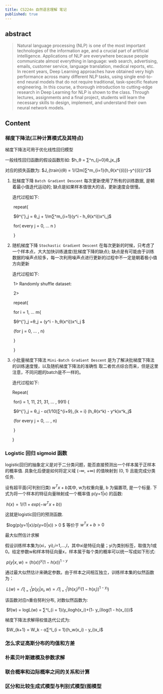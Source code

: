 ```yaml
---
title: CS224n 自然语言理解 笔记
published: true
---
```


## [](#header-2) abstract

> Natural language processing (NLP) is one of the most important technologies of the information age, and a crucial part of artificial intelligence. Applications of NLP are everywhere because people communicate almost everything in language: web search, advertising, emails, customer service, language translation, medical reports, etc. In recent years, Deep Learning approaches have obtained very high performance across many different NLP tasks, using single end-to-end neural models that do not require traditional, task-specific feature engineering. In this course, a thorough introduction to cutting-edge research in Deep Learning for NLP is shown to the class. Through lectures, assignments and a final project, students will learn the necessary skills to design, implement, and understand their own neural network models.

## [](#header-2) Content

### [](#header-3) 梯度下降法(三种计算模式及其特点)
梯度下降法可用于优化线性回归模型

一般线性回归函数的假设函数形如: $h_θ = ∑^n_{j=0}θ_jx_j$

对应的损失函数为: $J_{train}(θ) = 1/(2m)∑^m_{i=1}(h_θ(x^{(i)})-y^{(i)})^2$

1. 批梯度下降  `Batch Gradient Descent` 每次更新使用了所有的训练数据, 是朝着最小值迭代运动的; 缺点是如果样本值很大的话，更新速度会很慢。

   迭代过程如下:

   ​	repeat{

   ​		$θ^{'}_j = θ_j + 1/m∑^m_{i=1}(y^i - h_θ(x^i))x^i_j​$

   ​		for( every j = 0, … n )

   ​	}

2. 随机梯度下降 `Stochastic Gradient Descent` 在每次更新的时候，只考虑了一个样本点，大大加快训练速度(批梯度下降的缺点); 缺点是有可能由于训练数据的噪声点较多，每一次利用噪声点进行更新的过程中不一定是朝着极小值方向更新

   迭代过程如下:

   ​	1> Randomly shuffle dataset:

   ​	2> 

   ​	repeat{

   ​		for i = 1, … m{

   ​			$θ^{'}_j =θ_j + (y^i - h_θ(x^i))x^i_j $

   ​			(for j = 0, … , n)

   ​		}	

   ​	}

3. 小批量梯度下降法 `Mini-Batch Gradient Descent` 是为了解决批梯度下降法的训练速度慢，以及随机梯度下降法的准确性 取二者优点综合而来，但是这里注意，不同问题的batch是不一样的。

   迭代过程如下:

   Repeat{

   ​	for(i = 1, 11, 21, 31, … , 991) {

   ​	$θ^{'}_j = θ_j - α(1/10)∑^{i+9}_{k = i} (h_θ(x^k) - y^k)x^k_j$

   ​	(for every j = 0, … , n)

   ​	}

   }

   

### [](#header-3) Logistic 回归 sigmoid 函数

logistic回归的抽象定义是对于二分类问题，能否直接预测出一个样本属于正样本的概率值. 具象化后便是如何将定义域 (-∞, +∞) 的值映射到 (0, 1) 且能完成分类任务.

设有超平面(可判别归类) $w^Tx + b​$ 其中, w为权重向量, b 为偏置项, 是一个标量. 下式为将一个样本的特征向量映射成一个概率值 p(y=1|x) 的函数:

​	 $h(x) = 1/(1 + exp(-w^Tx + b))$

这就是logistic回归的预测函数.

​	$log(p(y=1|x)/p(y=0|x)) > 0 $ 等价于  $w^Tx + b > 0$ 



最大似然估计求解

假设训练样本集为(xi，yi),*i*=1,...,*l*，其中xi是特征向量；yi为类别标签，取值为1或0。给定参数w和样本特征向量x，样本属于每个类的概率可以统一写成如下形式:

​	$p(y|x, w) = (h(x))^y(1-h(x))^{1-y}​$

通过最大似然估计来确定参数。由于样本之间相互独立，训练样本集的似然函数为：

​	$L(w) =𝛱^l_{i = 1}p(y_i|x_i,w) = 𝛱^l_{i = 1}(h(x_i)^{y_i}(1-h(x_i))^{1-y_i}) ​$

该函数对应n重伯努利分布, 对数似然函数为:

​	$f(w) = logL(w) = ∑^l_{i = 1}(y_ilogh(x_i)+(1- y_i)log(1 - h(x_i)))$

梯度下降法求解得权值迭代公式为:

​	$W_{k+1} = W_k - α∑^l_{i = 1}(h_w(x_i) - y_i)x_i$

### [](#header-3) 怎么求证高斯分布的均值和方差

### [](#header-3) 朴素贝叶斯建模及参数求解

### [](#header-3) 联合概率和边际概率之间的关系和计算
### [](#header-3) 区分和比较生成式模型与判别式模型(图模型



